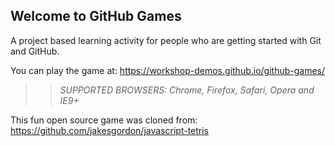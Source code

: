 ## Welcome to GitHub Games

A project based learning activity for people who are getting started with Git and GitHub.

You can play the game at: https://workshop-demos.github.io/github-games/

>> _*SUPPORTED BROWSERS*: Chrome, Firefox, Safari, Opera and IE9+_

This fun open source game was cloned from: https://github.com/jakesgordon/javascript-tetris
